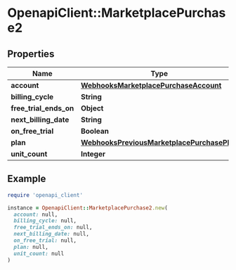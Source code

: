 # OpenapiClient::MarketplacePurchase2

## Properties

| Name | Type | Description | Notes |
| ---- | ---- | ----------- | ----- |
| **account** | [**WebhooksMarketplacePurchaseAccount**](WebhooksMarketplacePurchaseAccount.md) |  |  |
| **billing_cycle** | **String** |  |  |
| **free_trial_ends_on** | **Object** |  |  |
| **next_billing_date** | **String** |  |  |
| **on_free_trial** | **Boolean** |  |  |
| **plan** | [**WebhooksPreviousMarketplacePurchasePlan**](WebhooksPreviousMarketplacePurchasePlan.md) |  |  |
| **unit_count** | **Integer** |  |  |

## Example

```ruby
require 'openapi_client'

instance = OpenapiClient::MarketplacePurchase2.new(
  account: null,
  billing_cycle: null,
  free_trial_ends_on: null,
  next_billing_date: null,
  on_free_trial: null,
  plan: null,
  unit_count: null
)
```

